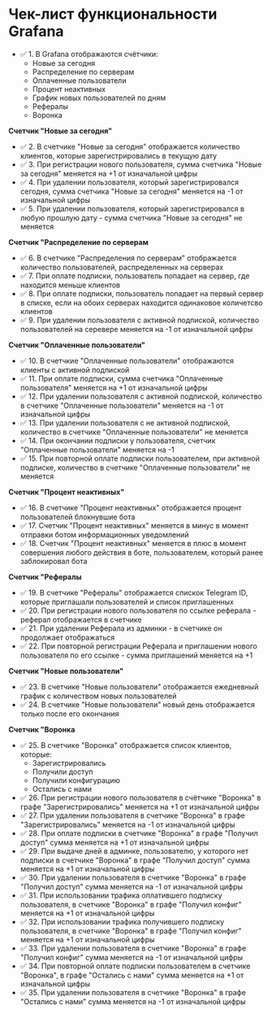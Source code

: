 # Чек-лист функциональности Grafana

- ✅ 1. В Grafana отображаются счётчики:
   - Новые за сегодня
   - Распределение по серверам
   - Оплаченные пользователи
   - Процент неактивных
   - График новых пользователей по дням
   - Рефералы
   - Воронка


**Счетчик "Новые за сегодня"**

- ✅ 2. В счетчике "Новые за сегодня" отображается количество клиентов, которые зарегистрировались в текущую дату
- ✅ 3. При регистрации нового пользователя, сумма счетчика "Новые за сегодня" меняется на +1 от изначальной цифры
- ✅ 4. При удалении пользователя, который зарегистрировался сегодня, сумма счетчика "Новые за сегодня" меняется на -1 от изначальной цифры
- ✅ 5. При удалении пользователя, который зарегистрировался в любую прошлую дату - сумма счетчика "Новые за сегодня" не меняется


**Счетчик "Распределение по серверам**

- ✅ 6. В счетчике "Распределения по серверам" отображается количество пользователей, распределенных на серверах
- ✅ 7. При оплате подписки, пользователь попадает на сервер, где находится меньше клиентов
- ✅ 8. При оплате подписки, пользователь попадает на первый сервер в списке, если на обоих серверах находится одинаковое количетсво клиентов
- ✅ 9. При удалении пользователя с активной подпиской, количество пользователей на серевере меняется на -1 от изначальной цифры


**Счетчик "Оплаченные пользователи"**

- ✅ 10. В счетчкие "Оплаченные пользователи" отображаются клиенты с активной подпиской
- ✅ 11. При оплате подписки, сумма счетчика "Оплаченные пользователя" меняется на +1 от изначальной цифры
- ✅ 12. При удалении пользователя с активной подпиской, количество в счетчике "Оплаченные пользователи" меняется на -1 от изначальной цифры
- ✅ 13. При удалении пользователя с не активной подпиской, количество в счетчике "Оплаченные пользователи" не меняется
- ✅ 14. При окончании подписки у пользователя, счетчик "Оплаченные пользователи" меняется на -1
- ✅ 15. При повторной оплате подписки пользователем, при активной подписке, количество в счетчике "Оплаченные пользователи" не меняется


**Счетчик "Процент неактивных"**

- ✅ 16. В счетчике "Процент неактивных" отображается процент пользователей блокнувшие бота
- ✅ 17. Счетчик "Процент неактивных" меняется в минус в момент отправки ботом информационных уведомлений
- ✅ 18. Счетчик "Процент неактивных" меняется в плюс в момент совершения любого действия в боте, пользователем, который ранее заблокировал бота


**Счетчик "Рефералы**

- ✅ 19. В счетчике "Рефералы" отображается спискок Telegram ID, которые приглашали пользователей и список приглашенных
- ✅ 20. При регистрации нового пользователя по ссылке реферала - реферал отображается в счетчике
- ✅ 21. При удалении Реферала из админки - в счетчике он продолжает отображаться 
- ✅ 22. При повторной регистрации Реферала и приглашении нового пользователя по его ссылке - сумма приглашений меняется на +1


**Счетчик "Новые пользователи"**

- ✅ 23. В счетчике "Новые пользователи" отображается ежедневный график с количеством новых пользователей
- ✅ 24. В счетчике "Новые пользователи" новый день отображается только после его окончания


**Счетчик "Воронка**

- ✅ 25. В счетчике "Воронка" отображается список клиентов, которые:
    - Зарегистрировались
    - Получили доступ
    - Получили конфигурацию
    - Остались с нами
- ✅ 26. При регистрации нового пользователя в счётчике "Воронка" в графе "Зарегистрировались" меняется на +1 от изначальной цифры
- ✅ 27. При удалении пользователя в счетчике "Воронка" в графе "Зарегистрировались" меняется на -1 от изначальной цифры
- ✅ 28. При оплате подписки в счетчике "Воронка" в графе "Получил доступ" сумма меняется на +1 от изначальной цифры
- ✅ 29. При выдаче дней в админке, пользователю, у которого нет подписки в счетчике "Воронка" в графе "Получил доступ" сумма меняется на +1 от изначальной цифры
- ✅ 30. При удалении пользователя в счетчике "Воронка" в графе "Получил доступ" сумма меняется на -1 от изначальной цифры
- ✅ 31. При использовании трафика оплатившего подписку пользователя, в счетчике "Воронка" в графе "Получил конфиг" меняется на +1 от изначальной цифры
- ✅ 32. При использовании трафика получившего подписку пользователя, в счетчике "Воронка" в графе "Получил конфиг" меняется на +1 от изначальной цифры
- ✅ 33. При удалении пользователя в счетчике "Воронка" в графе "Получил конфиг" сумма меняется на -1 от изначальной цифры
- ✅ 34. При повторной оплате подписки пользователем в счетчике "Воронка", в графе "Остались с нами" сумма меняется на +1 от изначальной цифры
- ✅ 35. При удалении пользователя в счетчике "Воронка" в графе "Остались с нами" сумма меняется на -1 от изначальной цифры 
